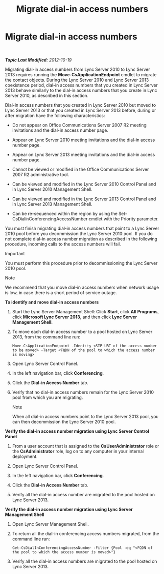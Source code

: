 ﻿---
title: Migrate dial-in access numbers
TOCTitle: Migrate dial-in access numbers
ms:assetid: e0dfaed2-64c7-45cb-aaa9-d6117a26625d
ms:mtpsurl: https://technet.microsoft.com/en-us/library/JJ721909(v=OCS.15)
ms:contentKeyID: 49733843
ms.date: 07/23/2014
mtps_version: v=OCS.15
---

<div data-xmlns="http://www.w3.org/1999/xhtml">

<div class="topic" data-xmlns="http://www.w3.org/1999/xhtml" data-msxsl="urn:schemas-microsoft-com:xslt" data-cs="http://msdn.microsoft.com/en-us/">

<div data-asp="http://msdn2.microsoft.com/asp">

# Migrate dial-in access numbers

</div>

<div id="mainSection">

<div id="mainBody">

<span> </span>

_**Topic Last Modified:** 2012-10-19_

Migrating dial-in access numbers from Lync Server 2010 to Lync Server 2013 requires running the **Move-CsApplicationEndpoint** cmdlet to migrate the contact objects. During the Lync Server 2010 and Lync Server 2013 coexistence period, dial-in access numbers that you created in Lync Server 2013 behave similarly to the dial-in access numbers that you create in Lync Server 2010, as described in this section.

Dial-in access numbers that you created in Lync Server 2010 but moved to Lync Server 2013 or that you created in Lync Server 2013 before, during or after migration have the following characteristics:

  - Do not appear on Office Communications Server 2007 R2 meeting invitations and the dial-in access number page.

  - Appear on Lync Server 2010 meeting invitations and the dial-in access number page.

  - Appear on Lync Server 2013 meeting invitations and the dial-in access number page.

  - Cannot be viewed or modified in the Office Communications Server 2007 R2 administrative tool.

  - Can be viewed and modified in the Lync Server 2010 Control Panel and in Lync Server 2010 Management Shell.

  - Can be viewed and modified in the Lync Server 2013 Control Panel and in Lync Server 2013 Management Shell.

  - Can be re-sequenced within the region by using the Set-CsDialinConferencingAccessNumber cmdlet with the Priority parameter.

You must finish migrating dial-in access numbers that point to a Lync Server 2010 pool before you decommission the Lync Server 2010 pool. If you do not complete dial-in access number migration as described in the following procedure, incoming calls to the access numbers will fail.

<div>


> [!IMPORTANT]
> You must perform this procedure prior to decommissioning the Lync Server 2010 pool.



</div>

<div>


> [!NOTE]
> We recommend that you move dial-in access numbers when network usage is low, in case there is a short period of service outage.



</div>

**To identify and move dial-in access numbers**

1.  Start the Lync Server Management Shell: Click **Start**, click **All Programs**, click **Microsoft Lync Server 2013**, and then click **Lync Server Management Shell**.

2.  To move each dial-in access number to a pool hosted on Lync Server 2013, from the command line run:
    
        Move-CsApplicationEndpoint -Identity <SIP URI of the access number to be moved> -Target <FQDN of the pool to which the access number is moving>

3.  Open Lync Server Control Panel.

4.  In the left navigation bar, click **Conferencing**.

5.  Click the **Dial-in Access Number** tab.

6.  Verify that no dial-in access numbers remain for the Lync Server 2010 pool from which you are migrating.
    
    <div>
    

    > [!NOTE]
    > When all dial-in access numbers point to the Lync Server 2013 pool, you can then decommission the Lync Server 2010 pool.

    
    </div>

**Verify the dial-in access number migration using Lync Server Control Panel**

1.  From a user account that is assigned to the **CsUserAdministrator** role or the **CsAdministrator** role, log on to any computer in your internal deployment.

2.  Open Lync Server Control Panel.

3.  In the left navigation bar, click **Conferencing**.

4.  Click the **Dial-in Access Number** tab.

5.  Verify all the dial-in access number are migrated to the pool hosted on Lync Server 2013.

**Verify the dial-in access number migration using Lync Server Management Shell**

1.  Open Lync Server Management Shell.

2.  To return all the dial-in conferencing access numbers migrated, from the command line run:
    
        Get-CsDialInConferencingAccessNumber -Filter {Pool -eq "<FQDN of the pool to which the access number is moved>"}

3.  Verify all the dial-in access numbers are migrated to the pool hosted on Lync Server 2013.

</div>

<span> </span>

</div>

</div>

</div>

